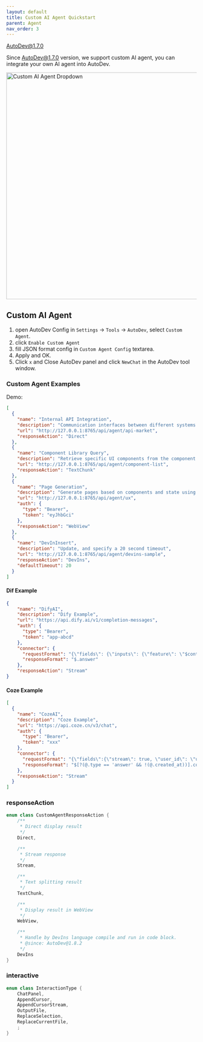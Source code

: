 ```yaml
---
layout: default
title: Custom AI Agent Quickstart
parent: Agent
nav_order: 3
---
```


AutoDev@1.7.0

Since AutoDev@1.7.0 version, we support custom AI agent, you can integrate your own AI agent into AutoDev.

<img src="https://unitmesh.cc/auto-dev/custom-agent-popup.png" alt="Custom AI Agent Dropdown" width="600px"/>

## Custom AI Agent

1. open AutoDev Config in `Settings` -> `Tools` -> `AutoDev`, select `Custom Agent`.
2. click `Enable Custom Agent`
3. fill JSON format config in `Custom Agent Config` textarea.
4. Apply and OK.
5. Click `x` and Close AutoDev panel and click `NewChat` in the AutoDev tool window.

### Custom Agent Examples

Demo:

```json
[
  {
    "name": "Internal API Integration",
    "description": "Communication interfaces between different systems or components in an organization or project.",
    "url": "http://127.0.0.1:8765/api/agent/api-market",
    "responseAction": "Direct"
  },
  {
    "name": "Component Library Query",
    "description": "Retrieve specific UI components from the component library for use in the application being developed.",
    "url": "http://127.0.0.1:8765/api/agent/component-list",
    "responseAction": "TextChunk"
  },
  {
    "name": "Page Generation",
    "description": "Generate pages based on components and state using the React framework.",
    "url": "http://127.0.0.1:8765/api/agent/ux",
    "auth": {
      "type": "Bearer",
      "token": "eyJhbGci"
    },
    "responseAction": "WebView"
  },
  {
    "name": "DevInInsert",
    "description": "Update, and specify a 20 second timeout",
    "url": "http://127.0.0.1:8765/api/agent/devins-sample",
    "responseAction": "DevIns",
    "defaultTimeout": 20
  }
]
```

#### Dif Example

```json
{
    "name": "DifyAI",
    "description": "Dify Example",
    "url": "https://api.dify.ai/v1/completion-messages",
    "auth": {
      "type": "Bearer",
      "token": "app-abcd"
    },
    "connector": {
      "requestFormat": "{\"fields\": {\"inputs\": {\"feature\": \"$content\"}, \"response_mode\": \"streaming\", \"user\": \"phodal\" }}",
      "responseFormat": "$.answer"
    },
    "responseAction": "Stream"
}
```

#### Coze Example


```json
[
  {
    "name": "CozeAI",
    "description": "Coze Example",
    "url": "https://api.coze.cn/v3/chat",
    "auth": {
      "type": "Bearer",
      "token": "xxx"
    },
    "connector": {
      "requestFormat": "{\"fields\":{\"stream\": true, \"user_id\": \"user\",\"bot_id\": \"749xxx\",\"additional_messages\": [{\"role\": \"user\", \"content_type\":\"text\", \"content\": \"$content\" }]}}",
      "responseFormat": "$[?(@.type == 'answer' && !(@.created_at))].content"
    },
    "responseAction": "Stream"
  }
]
```

### responseAction

```kotlin
enum class CustomAgentResponseAction {
    /**
     * Direct display result
     */
    Direct,

    /**
     * Stream response
     */
    Stream,

    /**
     * Text splitting result
     */
    TextChunk,

    /**
     * Display result in WebView
     */
    WebView,

    /**
     * Handle by DevIns language compile and run in code block.
     * @since: AutoDev@1.8.2
     */
    DevIns
}
```

### interactive

```kotlin
enum class InteractionType {
    ChatPanel,
    AppendCursor,
    AppendCursorStream,
    OutputFile,
    ReplaceSelection,
    ReplaceCurrentFile,
    ;
}
```
